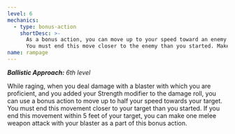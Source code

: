 ```yaml
---
level: 6
mechanics:
  - type: bonus-action
    shortDesc: >-
      As a bonus action, you can move up to your speed toward an enemy of your choice that you can see or hear.
      You must end this move closer to the enemy than you started. Make one melee attack with your blaster.
name: rampage
---
```

_**Ballistic Approach:** 6th level_

While raging, when you deal damage with a blaster with which you are proficient, and you added your Strength modifier to the damage roll, you can use a bonus action to move up to half your speed towards your target. You must end this movement closer to your target than you started. If you end this movement within 5 feet of your target, you can make one melee weapon attack with your blaster as a part of this bonus action.